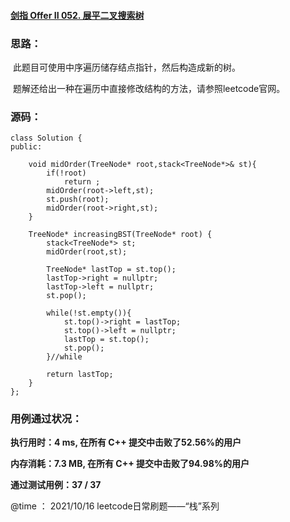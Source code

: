 #### [剑指 Offer II 052. 展平二叉搜索树](https://leetcode-cn.com/problems/NYBBNL/)



### **思路：**

​	此题目可使用中序遍历储存结点指针，然后构造成新的树。

​	题解还给出一种在遍历中直接修改结构的方法，请参照leetcode官网。

### **源码：**

```
class Solution {
public:

    void midOrder(TreeNode* root,stack<TreeNode*>& st){
        if(!root)
            return ;
        midOrder(root->left,st);
        st.push(root);
        midOrder(root->right,st);
    }

    TreeNode* increasingBST(TreeNode* root) {
        stack<TreeNode*> st;
        midOrder(root,st);

        TreeNode* lastTop = st.top();
        lastTop->right = nullptr;
        lastTop->left = nullptr;
        st.pop();

        while(!st.empty()){
            st.top()->right = lastTop;
            st.top()->left = nullptr;
            lastTop = st.top();
            st.pop();
        }//while

        return lastTop;
    }
};
```



### **用例通过状况：**

**执行用时：4 ms, 在所有 C++ 提交中击败了52.56%的用户**

**内存消耗：7.3 MB, 在所有 C++ 提交中击败了94.98%的用户**

**通过测试用例：37 / 37**



@time ： 2021/10/16  leetcode日常刷题——“栈”系列 

